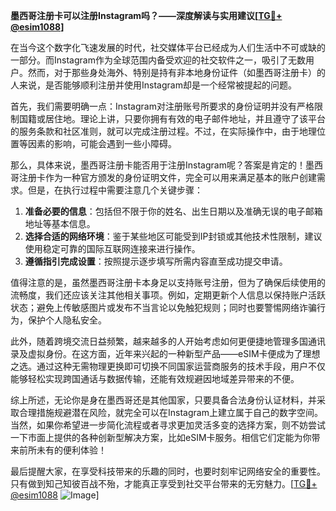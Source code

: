 **墨西哥注册卡可以注册Instagram吗？——深度解读与实用建议[[TG💪+ @esim1088](https://t.me/s/esim1088)]**

在当今这个数字化飞速发展的时代，社交媒体平台已经成为人们生活中不可或缺的一部分。而Instagram作为全球范围内备受欢迎的社交软件之一，吸引了无数用户。然而，对于那些身处海外、特别是持有非本地身份证件（如墨西哥注册卡）的人来说，是否能够顺利注册并使用Instagram却是一个经常被提起的问题。

首先，我们需要明确一点：Instagram对注册账号所要求的身份证明并没有严格限制国籍或居住地。理论上讲，只要你拥有有效的电子邮件地址，并且遵守了该平台的服务条款和社区准则，就可以完成注册过程。不过，在实际操作中，由于地理位置等因素的影响，可能会遇到一些小障碍。

那么，具体来说，墨西哥注册卡能否用于注册Instagram呢？答案是肯定的！墨西哥注册卡作为一种官方颁发的身份证明文件，完全可以用来满足基本的账户创建需求。但是，在执行过程中需要注意几个关键步骤：

1. **准备必要的信息**：包括但不限于你的姓名、出生日期以及准确无误的电子邮箱地址等基本信息。
2. **选择合适的网络环境**：鉴于某些地区可能受到IP封锁或其他技术性限制，建议使用稳定可靠的国际互联网连接来进行操作。
3. **遵循指引完成设置**：按照提示逐步填写所需内容直至成功提交申请。

值得注意的是，虽然墨西哥注册卡本身足以支持账号注册，但为了确保后续使用的流畅度，我们还应该关注其他相关事项。例如，定期更新个人信息以保持账户活跃状态；避免上传敏感图片或发布不当言论以免触犯规则；同时也要警惕网络诈骗行为，保护个人隐私安全。

此外，随着跨境交流日益频繁，越来越多的人开始考虑如何更便捷地管理多国通讯录及虚拟身份。在这方面，近年来兴起的一种新型产品——eSIM卡便成为了理想之选。通过这种无需物理更换即可切换不同国家运营商服务的技术手段，用户不仅能够轻松实现跨国通话与数据传输，还能有效规避因地域差异带来的不便。

综上所述，无论你是身在墨西哥还是其他国家，只要具备合法身份认证材料，并采取合理措施规避潜在风险，就完全可以在Instagram上建立属于自己的数字空间。当然，如果你希望进一步简化流程或者寻求更加灵活多变的选择方案，则不妨尝试一下市面上提供的各种创新型解决方案，比如eSIM卡服务。相信它们定能为你带来前所未有的便利体验！

最后提醒大家，在享受科技带来的乐趣的同时，也要时刻牢记网络安全的重要性。只有做到知己知彼百战不殆，才能真正享受到社交平台带来的无穷魅力。[[TG💪+ @esim1088](https://t.me/s/esim1088) ![Image](https://i.postimg.cc/4NQfJmqS/Snipaste-2025-05-13-00-14-12.png)]